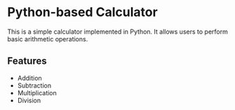 # Python-based Calculator

This is a simple calculator implemented in Python. It allows users to perform basic arithmetic operations.

## Features

* Addition
* Subtraction
* Multiplication
* Division
